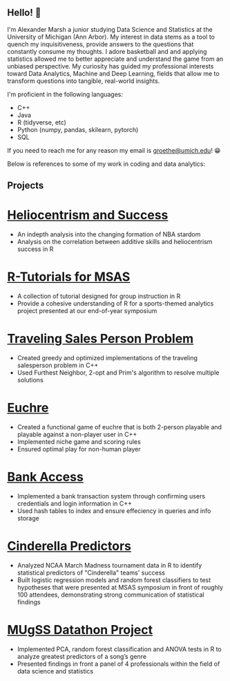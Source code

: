 ## Hello! 👋

I'm Alexander Marsh a junior studying Data Science and Statistics at the University of Michigan (Ann Arbor). My interest in data stems as a tool to quench my inquisitiveness, provide answers to the questions that constantly consume my thoughts. I adore basketball and and applying statistics allowed me to better appreciate and understand the game from an unbiased perspective. My curiosity has guided my professional interests toward Data Analytics, Machine and Deep Learning, fields that allow me to transform questions into tangible, real-world insights.

I'm proficient in the following languages:
- C++
- Java
- R (tidyverse, etc)
- Python (numpy, pandas, skilearn, pytorch)
- SQL

If you need to reach me for any reason my email is groethe@umich.edu! 😁

Below is references to some of my work in coding and data analytics:

## Projects

# [Heliocentrism and Success](https://alexanderhoops.substack.com/p/heliocentrism-and-success)
  - An indepth analysis into the changing formation of NBA stardom
  - Analysis on the correlation between additive skills and heliocentrism success in R

# [R-Tutorials for MSAS](https://github.com/Alezanduh/r-tutorials)
  - A collection of tutorial designed for group instruction in R
  - Provide a cohesive understanding of R for a sports-themed analytics project presented at our end-of-year symposium

# [Traveling Sales Person Problem](https://github.com/Alezanduh/p4-donuts)
  - Created greedy and optimized implementations of the traveling salesperson problem in C++
  - Used Furthest Neighbor, 2-opt and Prim's algorithm to resolve multiple solutions

# [Euchre](https://github.com/Alezanduh/p2-euchre.git)
  - Created a functional game of euchre that is both 2-person playable and playable against a non-player user in C++
  - Implemented niche game and scoring rules
  - Ensured optimal play for non-human player

# [Bank Access](https://github.com/Alezanduh/p3-281bank)
  - Implemented a bank transaction system through confirming users credentials and login information in C++
  - Used hash tables to index and ensure effeciency in queries and info storage

# [Cinderella Predictors](https://docs.google.com/presentation/d/1L0eY-xGVYUHazh4MgHD3CDBWgIih38v5ZhzXPwgwK48/edit?slide=id.p1#slide=id.p1) 
  - Analyzed NCAA March Madness tournament data in R to identify statistical predictors of "Cinderella" teams' success
  - Built logistic regression models and random forest classifiers to test hypotheses that were presented at MSAS symposium in front of roughly 100 attendees, demonstrating strong     communication of statistical findings

# [MUgSS Datathon Project](https://docs.google.com/presentation/d/1L0eY-xGVYUHazh4MgHD3CDBWgIih38v5ZhzXPwgwK48/edit?slide=id.p1#slide=id.p1)
  - Implemented PCA, random forest classification and ANOVA tests in R to analyze greatest predictors of a song’s genre
  - Presented findings in front a panel of 4 professionals within the field of data science and statistics




<!--
**Alezanduh/Alezanduh** is a ✨ _special_ ✨ repository because its `README.md` (this file) appears on your GitHub profile.

Here are some ideas to get you started:

- 🔭 I’m currently working on ...
- 🌱 I’m currently learning ...
- 👯 I’m looking to collaborate on ...
- 🤔 I’m looking for help with ...
- 💬 Ask me about ...
- 📫 How to reach me: ...
- 😄 Pronouns: ...
- ⚡ Fun fact: ...
-->


